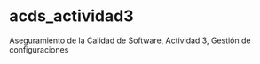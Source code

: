 # acds_actividad3
 Aseguramiento de la Calidad de Software, Actividad 3, Gestión de configuraciones
